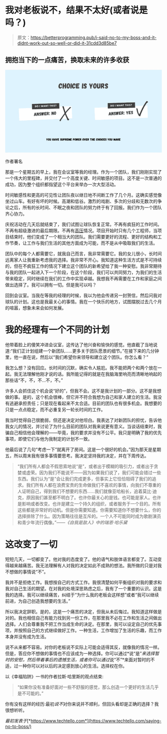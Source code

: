 # 我对老板说不，结果不太好(或者说是吗？)

> 原文：<https://betterprogramming.pub/i-said-no-to-my-boss-and-it-didnt-work-out-so-well-or-did-it-31cdd3d85be7>

## 拥抱当下的一点痛苦，换取未来的许多收获

![](img/a1275d61dd2a1e732a36a7257137fe65.png)

作者署名

那是一个星期五的早上，我在会议室等我的经理。作为一个团队，我们刚刚实现了一个伟大的里程碑，并交付了一个高度关键、时间敏感的项目。这不是一次普通的成功，因为整个组织都指望这个平台来举办一次大型活动。

时间敏感性和更高的可见性让团队夜以继日地不间断工作了几个月。这确实感觉像坐过山车。有好有坏的时候。高潮和低谷。激烈的戏剧、多次的分歧和无数次的争论之后，所有的长时间、不眠之夜和团队的努力终于有了回报。我们作为一个团队齐心协力。

庆祝活动在几天后就结束了，我们试图让球队恢复正常。不再有疯狂的工作时间。不再有超级激进的最后期限。不再有[高压](https://www.techtello.com/performing-under-pressure/)情况。项目开始时只有几个工程师，当项目结束时，他们变成了一个相当大的团队。我们需要更好的流程、更好的结构和工作节奏，让工作与我们生活的其他方面成为可能，而不是从中吸取我们的生活。

团队中的每个人都需要它，就我自己而言，我非常需要它。我的女儿很小，长时间远离家人让我重新考虑我的选择。我非常不开心。我知道这种生活方式是不可持续的，但在不疯狂工作的情况下建立这个团队的新希望给了我一种安慰。我非常期待与我的团队一起进入下一个阶段，在这个阶段，我们可以共同努力，为我们的生活带来稳定，同时继续在我们的工作中实现卓越。我想我不再需要在工作和家庭之间做出选择了。我可以拥有一切。但是我可以吗？

回到会议室。当我在等我的经理的时候，我以为他会传递另一封贺信，然后问我对球队的计划。这也是我最关心的事情。我在一个快乐的地方，试图摆脱过去几个月的喧嚣，想象未来会如何发展。

# 我的经理有一个不同的计划

他带着脸上的傻笑冲进会议室，这传达了他兴奋和愉快的感觉。他直截了当地说道:“我们正计划组建一个新团队……更多关于团队愿景的细节。”在接下来的几分钟里，他一直在说，然后以“我们希望你来领导和建立这个团队。你怎么看？”

我怎么想？没有回应。长时间的沉默，确实令人尴尬。我不能把两个和两个放在一起。我无法理解他刚才说的话。我所能记得的就是在我脑海里响亮而清晰地响起的那些话“不，不，不…不，不。”

许多人会抓住这个机会说“好的”，但我不会。这不是我计划的一部分。这不是我想做的事。是的，这个机会很棒，但它并不符合我想为自己和家人建立的生活。我没有逃避承担责任；只是现在看起来不太合适。目前的团队也有很多机会。我想要的只是一点点稳定，而不必重复另一轮长时间的工作。

我当时觉得自己很脆弱，但还是决定对他坦白。我表达了对新团队的担忧，告诉他我女儿的情况，并讨论了为什么目前的团队对我来说更有意义。当谈话结束时，我骗自己相信他会理解的——毕竟，我的要求并没有不公平。我只是明确了我的优先事项，即使它们与他为我制定的计划不一致。

他最后说了几句“考虑一下”就离开了房间。这是一个很好的机会。”因为那天是星期五，所以周末我有很多事情要思考。我决定坚持我的决定，并在下周传达。

> “我们所有人都会不假思索地说“是”，或者出于模糊的吸引力，或者出于贪婪或虚荣。因为我们不能说不——因为如果我们说了，我们可能会错过一些东西。我们认为“是”会让我们完成更多，但事实上它恰恰阻碍了我们的追求。我们所有人都在浪费宝贵的生命做我们不喜欢的事情，向我们不尊重的人证明自己，得到我们不想要的东西……我们就像亚哈船长，追着莫比·迪克，原因我们甚至都不明白了。也许你最关心的是钱。也可能是家人。也许是影响或者改变。也许是建立一个持久的组织，或者服务于一个目的。所有这些都是非常好的动机。但是你需要知道。你需要知道你不想要什么，你的选择排除了什么。因为策略往往是互斥的。一个人不可能同时成为歌剧演员和青少年流行偶像。”*——《自我是敌人》中的瑞恩·哈乐黛*

# 这改变了一切

短短几天，一切都变了。他对我的态度变了。他的语气和肢体语言都变了。互动变得越来越痛苦。我无法理解有人对我的决定如此不成熟的想法。我所做的只是对我不想做的事情说“不”。

我并不是拒绝工作。我想按自己的方式工作。我很清楚如何平衡组织对我的要求和我对自己生活的期望。在对我的处境深思熟虑之后，我有了一个重要的认识。这是我的选择。我可以继续痛苦，纠结于“为什么我的老板会这样想”或者“我可以继续前进，为自己创造我想要的生活。”

所以我决定辞职。是的，这是一个痛苦的决定，但我从未后悔过。我知道这样做是对的。我也相信自己有能力找到另一份工作，在那里我不必在工作和生活之间做出选择。人们会尊重我不把工作当成生命的决定。在那里，我可以设定自己的优先事项，并按照自己的方式继续做好工作。一种生活，工作增加了生活的乐趣，而工作本身并没有成为生活。

说不从来都不容易。对你的老板说不实际上可能会适得其反，就像我的情况一样。但是，答应你不想做的事情也不应该成为一种选择。你可以通过*说“是”*来选择暂时的安慰，然后带着事后的遗憾生活，或者你可以通过*说“不”*来面对暂时的不适，过一种你可以对以后的决定感到放心的生活。选择权在你。

以《幸福陷阱》一书的作者拉斯·哈里斯的观点结束:

> “如果你没有准备好面对一些不舒服的感觉，那么创造一个更好的生活几乎是不可能的。”

你有没有这样的经历:最初*说不*对你来说并不顺利，但回头看却是正确的选择？我很想听听。

*最初发表于*[*https://www.techtello.com*](https://www.techtello.com/saying-no-to-boss/)